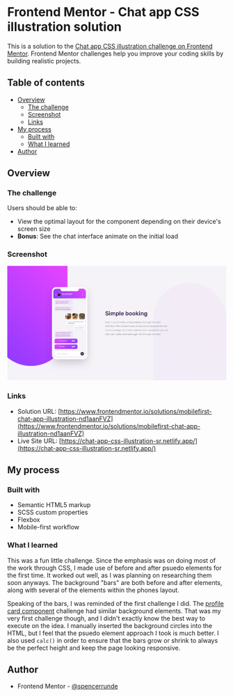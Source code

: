 # Frontend Mentor - Chat app CSS illustration solution

This is a solution to the [Chat app CSS illustration challenge on Frontend Mentor](https://www.frontendmentor.io/challenges/chat-app-css-illustration-O5auMkFqY). Frontend Mentor challenges help you improve your coding skills by building realistic projects.

## Table of contents

- [Overview](#overview)
  - [The challenge](#the-challenge)
  - [Screenshot](#screenshot)
  - [Links](#links)
- [My process](#my-process)
  - [Built with](#built-with)
  - [What I learned](#what-i-learned)
- [Author](#author)

## Overview

### The challenge

Users should be able to:

- View the optimal layout for the component depending on their device's screen size
- **Bonus**: See the chat interface animate on the initial load

### Screenshot

![](./screenshot.png)

### Links

- Solution URL: [https://www.frontendmentor.io/solutions/mobilefirst-chat-app-illustration-nd1aanFVZ](https://www.frontendmentor.io/solutions/mobilefirst-chat-app-illustration-nd1aanFVZ)
- Live Site URL: [https://chat-app-css-illustration-sr.netlify.app/](https://chat-app-css-illustration-sr.netlify.app/)

## My process

### Built with

- Semantic HTML5 markup
- SCSS custom properties
- Flexbox
- Mobile-first workflow

### What I learned

This was a fun little challenge. Since the emphasis was on doing most of the work through CSS, I made use of before and after psuedo elements for the first time. It worked out well, as I was planning on researching them soon anyways. The background "bars" are both before and after elements, along with several of the elements within the phones layout.

Speaking of the bars, I was reminded of the first challenge I did. The [profile card component](https://github.com/spencerrunde/frontendMentor/tree/master/profile-card-component-main) challenge had similar background elements. That was my very first challenge though, and I didn't exactly know the best way to execute on the idea. I manually inserted the background circles into the HTML, but I feel that the psuedo element approach I took is much better. I also used `calc()` in order to ensure that the bars grow or shrink to always be the perfect height and keep the page looking responsive.

## Author

- Frontend Mentor - [@spencerrunde](https://www.frontendmentor.io/profile/spencerrunde)
